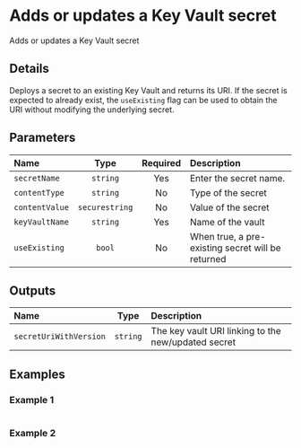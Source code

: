 # Adds or updates a Key Vault secret

Adds or updates a Key Vault secret

## Details

Deploys a secret to an existing Key Vault and returns its URI. If the secret is expected to already exist, the `useExisting` flag can be used to obtain the URI without modifying the underlying secret.

## Parameters

| Name           | Type           | Required | Description                                       |
| :------------- | :------------: | :------: | :------------------------------------------------ |
| `secretName`   | `string`       | Yes      | Enter the secret name.                            |
| `contentType`  | `string`       | No       | Type of the secret                                |
| `contentValue` | `securestring` | No       | Value of the secret                               |
| `keyVaultName` | `string`       | Yes      | Name of the vault                                 |
| `useExisting`  | `bool`         | No       | When true, a pre-existing secret will be returned |

## Outputs

| Name                   | Type     | Description                                         |
| :--------------------- | :------: | :-------------------------------------------------- |
| `secretUriWithVersion` | `string` | The key vault URI linking to the new/updated secret |

## Examples

### Example 1

```bicep
```

### Example 2

```bicep
```